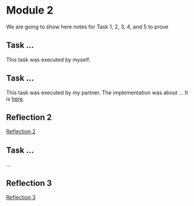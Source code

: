 # Module 2

We are going to show here notes for Task 1, 2, 3, 4, and 5 to prove

## Task ...

This task was executed by myself.

## Task ...

This task was executed by my partner. The implementation was about ... 
It is [here](https://github.com/partner/iot-portfolio/Module02/Readme.md#task-2).

## Reflection 2
[Reflection 2](../Reflections/ref02.md)

## Task ...

...

## Reflection 3
[Reflection 3](../Reflections/ref03.md)


